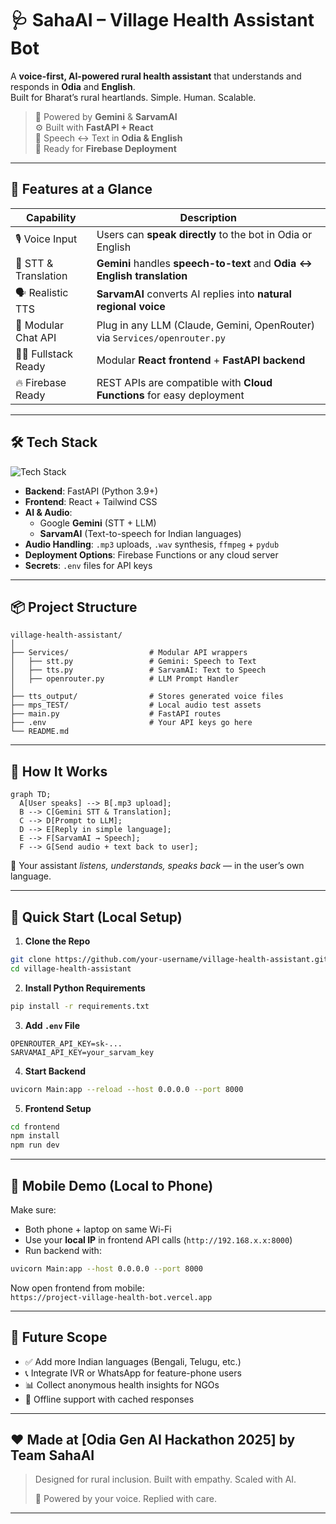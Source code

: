 # 🩺 SahaAI – Village Health Assistant Bot

A **voice-first, AI-powered rural health assistant** that understands and responds in **Odia** and **English**.  
Built for Bharat’s rural heartlands. Simple. Human. Scalable.

> 🧠 Powered by **Gemini** & **SarvamAI**  
> ⚙️ Built with **FastAPI + React**  
> 📱 Speech ↔️ Text in **Odia & English**  
> 🚀 Ready for **Firebase Deployment**

---

## 🌟 Features at a Glance

| Capability          | Description                                                                 |
|---------------------|-----------------------------------------------------------------------------|
| 🎙️ Voice Input       | Users can **speak directly** to the bot in Odia or English                  |
| 🔄 STT & Translation | **Gemini** handles **speech-to-text** and **Odia ↔️ English translation**    |
| 🗣️ Realistic TTS     | **SarvamAI** converts AI replies into **natural regional voice**            |
| 🧩 Modular Chat API  | Plug in any LLM (Claude, Gemini, OpenRouter) via `Services/openrouter.py`   |
| 🧑‍💻 Fullstack Ready  | Modular **React frontend** + **FastAPI backend**                            |
| 🔥 Firebase Ready    | REST APIs are compatible with **Cloud Functions** for easy deployment       |

---

## 🛠️ Tech Stack

![Tech Stack](https://skillicons.dev/icons?i=python,fastapi,react,firebase,vite)

- **Backend**: FastAPI (Python 3.9+)
- **Frontend**: React + Tailwind CSS
- **AI & Audio**:
  - Google **Gemini** (STT + LLM)
  - **SarvamAI** (Text-to-speech for Indian languages)
- **Audio Handling**: `.mp3` uploads, `.wav` synthesis, `ffmpeg` + `pydub`
- **Deployment Options**: Firebase Functions or any cloud server
- **Secrets**: `.env` files for API keys

---

## 📦 Project Structure

```
village-health-assistant/
│
├── Services/                  # Modular API wrappers
│   ├── stt.py                 # Gemini: Speech to Text
│   ├── tts.py                 # SarvamAI: Text to Speech
│   ├── openrouter.py          # LLM Prompt Handler
│
├── tts_output/                # Stores generated voice files
├── mps_TEST/                  # Local audio test assets
├── main.py                    # FastAPI routes
├── .env                       # Your API keys go here
└── README.md
```

---

## 🧬 How It Works

```mermaid
graph TD;
  A[User speaks] --> B[.mp3 upload];
  B --> C[Gemini STT & Translation];
  C --> D[Prompt to LLM];
  D --> E[Reply in simple language];
  E --> F[SarvamAI → Speech];
  F --> G[Send audio + text back to user];
```

🎯 Your assistant *listens, understands, speaks back* — in the user’s own language.

---

## 🚀 Quick Start (Local Setup)

1. **Clone the Repo**
```bash
git clone https://github.com/your-username/village-health-assistant.git
cd village-health-assistant
```

2. **Install Python Requirements**
```bash
pip install -r requirements.txt
```

3. **Add `.env` File**
```env
OPENROUTER_API_KEY=sk-...
SARVAMAI_API_KEY=your_sarvam_key
```

4. **Start Backend**
```bash
uvicorn Main:app --reload --host 0.0.0.0 --port 8000
```

5. **Frontend Setup**
```bash
cd frontend
npm install
npm run dev
```

---

## 📱 Mobile Demo (Local to Phone)

Make sure:
- Both phone + laptop on same Wi-Fi  
- Use your **local IP** in frontend API calls (`http://192.168.x.x:8000`)  
- Run backend with:
```bash
uvicorn Main:app --host 0.0.0.0 --port 8000
```

Now open frontend from mobile:  
`https://project-village-health-bot.vercel.app`

---

## 🧠 Future Scope

- ✅ Add more Indian languages (Bengali, Telugu, etc.)
- 📞 Integrate IVR or WhatsApp for feature-phone users
- 📊 Collect anonymous health insights for NGOs
- 🔌 Offline support with cached responses

---

## ❤️ Made at [Odia Gen AI Hackathon 2025] by Team SahaAI

> Designed for rural inclusion. Built with empathy. Scaled with AI.  
>  
> 🎤 Powered by your voice. Replied with care.

---
